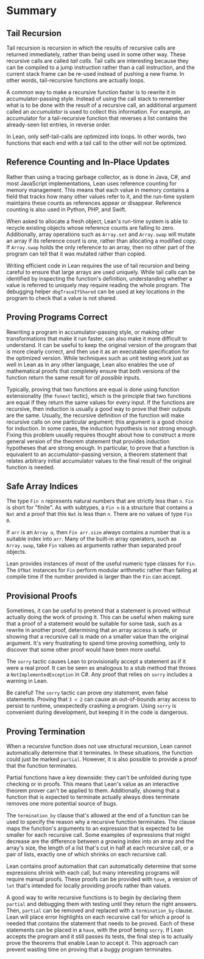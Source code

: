 # Summary

## Tail Recursion

Tail recursion is recursion in which the results of recursive calls are returned immediately, rather than being used in some other way.
These recursive calls are called _tail calls_.
Tail calls are interesting because they can be compiled to a jump instruction rather than a call instruction, and the current stack frame can be re-used instead of pushing a new frame.
In other words, tail-recursive functions are actually loops.

A common way to make a recursive function faster is to rewrite it in accumulator-passing style.
Instead of using the call stack to remember what is to be done with the result of a recursive call, an additional argument called an _accumulator_ is used to collect this information.
For example, an accumulator for a tail-recursive function that reverses a list contains the already-seen list entries, in reverse order.

In Lean, only self-tail-calls are optimized into loops.
In other words, two functions that each end with a tail call to the other will not be optimized.

## Reference Counting and In-Place Updates

Rather than using a tracing garbage collector, as is done in Java, C#, and most JavaScript implementations, Lean uses reference counting for memory management.
This means that each value in memory contains a field that tracks how many other values refer to it, and the run-time system maintains these counts as references appear or disappear.
Reference counting is also used in Python, PHP, and Swift.

When asked to allocate a fresh object, Lean's run-time system is able to recycle existing objects whose reference counts are falling to zero.
Additionally, array operations such as `Array.set` and `Array.swap` will mutate an array if its reference count is one, rather than allocating a modified copy.
If `Array.swap` holds the only reference to an array, then no other part of the program can tell that it was mutated rather than copied.

Writing efficient code in Lean requires the use of tail recursion and being careful to ensure that large arrays are used uniquely.
While tail calls can be identified by inspecting the function's definition, understanding whether a value is referred to uniquely may require reading the whole program.
The debugging helper `dbgTraceIfShared` can be used at key locations in the program to check that a value is not shared.

## Proving Programs Correct

Rewriting a program in accumulator-passing style, or making other transformations that make it run faster, can also make it more difficult to understand.
It can be useful to keep the original version of the program that is more clearly correct, and then use it as an executable specification for the optimized version.
While techniques such as unit testing work just as well in Lean as in any other language, Lean also enables the use of mathematical proofs that completely ensure that both versions of the function return the same result for _all possible_ inputs.

Typically, proving that two functions are equal is done using function extensionality (the `funext` tactic), which is the principle that two functions are equal if they return the same values for every input.
If the functions are recursive, then induction is usually a good way to prove that their outputs are the same.
Usually, the recursive definition of the function will make recursive calls on one particular argument; this argument is a good choice for induction.
In some cases, the induction hypothesis is not strong enough.
Fixing this problem usually requires thought about how to construct a more general version of the theorem statement that provides induction hypotheses that are strong enough.
In particular, to prove that a function is equivalent to an accumulator-passing version, a theorem statement that relates arbitrary initial accumulator values to the final result of the original function is needed.

## Safe Array Indices

The type `Fin n` represents natural numbers that are strictly less than `n`.
`Fin` is short for "finite".
As with subtypes, a `Fin n` is a structure that contains a `Nat` and a proof that this `Nat` is less than `n`.
There are no values of type `Fin 0`.

If `arr` is an `Array α`, then `Fin arr.size` always contains a number that is a suitable index into `arr`.
Many of the built-in array operators, such as `Array.swap`, take `Fin` values as arguments rather than separated proof objects.

Lean provides instances of most of the useful numeric type classes for `Fin`.
The `OfNat` instances for `Fin` perform modular arithmetic rather than failing at compile time if the number provided is larger than the `Fin` can accept.

## Provisional Proofs

Sometimes, it can be useful to pretend that a statement is proved without actually doing the work of proving it.
This can be useful when making sure that a proof of a statement would be suitable for some task, such as a rewrite in another proof, determining that an array access is safe, or showing that a recursive call is made on a smaller value than the original argument.
It's very frustrating to spend time proving something, only to discover that some other proof would have been more useful.

The `sorry` tactic causes Lean to provisionally accept a statement as if it were a real proof.
It can be seen as analogous to a stub method that throws a `NotImplementedException` in C#.
Any proof that relies on `sorry` includes a warning in Lean.

Be careful!
The `sorry` tactic can prove _any_ statement, even false statements.
Proving that `3 < 2` can cause an out-of-bounds array access to persist to runtime, unexpectedly crashing a program.
Using `sorry` is convenient during development, but keeping it in the code is dangerous.

## Proving Termination

When a recursive function does not use structural recursion, Lean cannot automatically determine that it terminates.
In these situations, the function could just be marked `partial`.
However, it is also possible to provide a proof that the function terminates.

Partial functions have a key downside: they can't be unfolded during type checking or in proofs.
This means that Lean's value as an interactive theorem prover can't be applied to them.
Additionally, showing that a function that is expected to terminate actually always does terminate removes one more potential source of bugs.

The `termination_by` clause that's allowed at the end of a function can be used to specify the reason why a recursive function terminates.
The clause maps the function's arguments to an expression that is expected to be smaller for each recursive call.
Some examples of expressions that might decrease are the difference between a growing index into an array and the array's size, the length of a list that's cut in half at each recursive call, or a pair of lists, exactly one of which shrinks on each recursive call.

Lean contains proof automation that can automatically determine that some expressions shrink with each call, but many interesting programs will require manual proofs.
These proofs can be provided with `have`, a version of `let` that's intended for locally providing proofs rather than values.

A good way to write recursive functions is to begin by declaring them `partial` and debugging them with testing until they return the right answers.
Then, `partial` can be removed and replaced with a `termination_by` clause.
Lean will place error highlights on each recursive call for which a proof is needed that contains the statement that needs to be proved.
Each of these statements can be placed in a `have`, with the proof being `sorry`.
If Lean accepts the program and it still passes its tests, the final step is to actually prove the theorems that enable Lean to accept it.
This approach can prevent wasting time on proving that a buggy program terminates.
